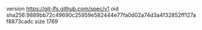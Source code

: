 version https://git-lfs.github.com/spec/v1
oid sha256:9889bb72c49690c25959e582444e77fa0d02a74d3a4f32852ff127af8873cadc
size 1769
